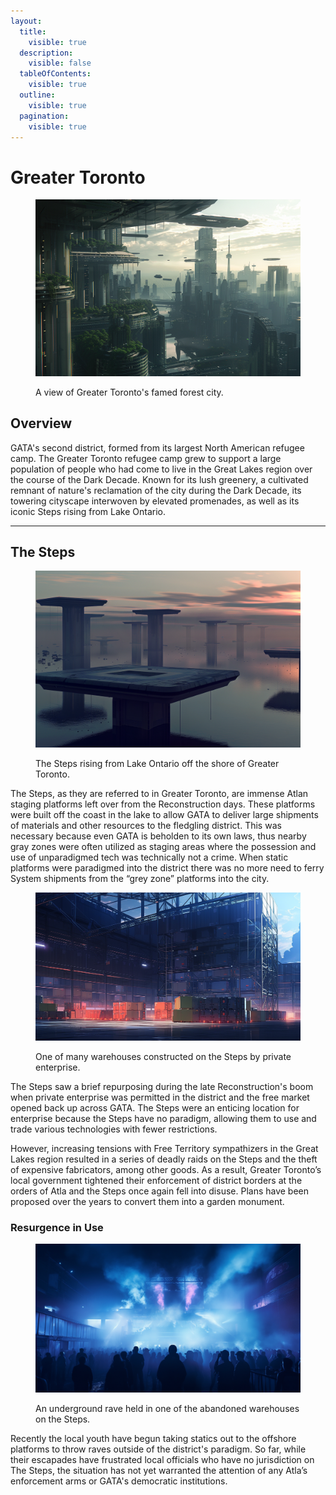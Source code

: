 ```yaml
---
layout:
  title:
    visible: true
  description:
    visible: false
  tableOfContents:
    visible: true
  outline:
    visible: true
  pagination:
    visible: true
---
```


# Greater Toronto

<figure><img src="../../../.gitbook/assets/greatertoronto-589.png" alt=""><figcaption><p>A view of Greater Toronto's famed forest city.</p></figcaption></figure>

## Overview

GATA's second district, formed from its largest North American refugee camp. The Greater Toronto refugee camp grew to support a large population of people who had come to live in the Great Lakes region over the course of the Dark Decade. Known for its lush greenery, a cultivated remnant of nature's reclamation of the city during the Dark Decade, its towering cityscape interwoven by elevated promenades, as well as its iconic Steps rising from Lake Ontario.

***

## The Steps

<figure><img src="../../../.gitbook/assets/thesteps-53.png" alt="" width="563"><figcaption><p>The Steps rising from Lake Ontario off the shore of Greater Toronto.</p></figcaption></figure>

The Steps, as they are referred to in Greater Toronto, are immense Atlan staging platforms left over from the Reconstruction days. These platforms were built off the coast in the lake to allow GATA to deliver large shipments of materials and other resources to the fledgling district. This was necessary because even GATA is beholden to its own laws, thus nearby gray zones were often utilized as staging areas where the possession and use of unparadigmed tech was technically not a crime. When static platforms were paradigmed into the district there was no more need to ferry System shipments from the “grey zone” platforms into the city.

<figure><img src="../../../.gitbook/assets/thesteps-8254.png" alt="" width="563"><figcaption><p>One of many warehouses constructed on the Steps by private enterprise.</p></figcaption></figure>

The Steps saw a brief repurposing during the late Reconstruction's boom when private enterprise was permitted in the district and the free market opened back up across GATA. The Steps were an enticing location for enterprise because the Steps have no paradigm, allowing them to use and trade various technologies with fewer restrictions.&#x20;

However, increasing tensions with Free Territory sympathizers in the Great Lakes region resulted in a series of deadly raids on the Steps and the theft of expensive fabricators, among other goods. As a result, Greater Toronto’s local government tightened their enforcement of district borders at the orders of Atla and the Steps once again fell into disuse. Plans have been proposed over the years to convert them into a garden monument.&#x20;

### Resurgence in Use

<figure><img src="../../../.gitbook/assets/ravescene-945.png" alt="" width="563"><figcaption><p>An underground rave held in one of the abandoned warehouses on the Steps.</p></figcaption></figure>

Recently the local youth have begun taking statics out to the offshore platforms to throw raves outside of the district's paradigm. So far, while their escapades have frustrated local officials who have no jurisdiction on The Steps, the situation has not yet warranted the attention of any Atla’s enforcement arms or GATA's democratic institutions.
